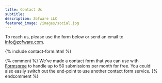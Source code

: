 ```yaml
---
title: Contact Us
subtitle: 
description: Zofware LLC
featured_image: /images/social.jpg
---
```


To reach us, please use the form below or send an email to [info@zofware.com](mailto:info@zofware.com).

{% include contact-form.html %}

{% comment %}
We've made a contact form that you can use with [Formspree](https://formspree.io/) to handle up to 50 submissions per month for free. You could also easily switch out the end-point to use another contact form service.
{% endcomment %}